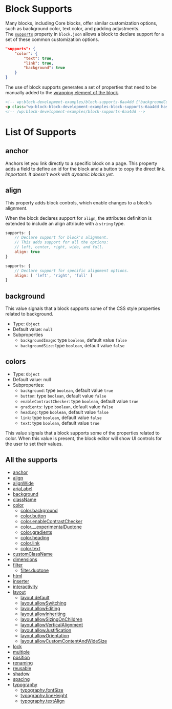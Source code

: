# Block Supports
Many blocks, including Core blocks, offer similar customization options, such as background color, text color, and padding adjustments. The [`supports`](https://developer.wordpress.org/block-editor/reference-guides/block-api/block-metadata/#supports) property in `block.json` allows a block to declare support for a set of these common customization options.

```json
"supports": {
    "color": {
        "text": true,
        "link": true,
        "background": true
    }
}
```

The use of block supports generates a set of properties that need to be manually added to the [wrapping element of the block](https://developer.wordpress.org/block-editor/getting-started/fundamentals/block-wrapper/).

```html
<!-- wp:block-development-examples/block-supports-6aa4dd {"backgroundColor":"contrast","textColor":"accent-4"} -->
<p class="wp-block-block-development-examples-block-supports-6aa4dd has-accent-4-color has-contrast-background-color has-text-color has-background">Hello World</p>
<!-- /wp:block-development-examples/block-supports-6aa4dd -->
```



# List Of Supports
## anchor
Anchors let you link directly to a specific block on a page. This property adds a field to define an id for the block and a button to copy the direct link. _Important: It doesn’t work with dynamic blocks yet._

## align
This property adds block controls, which enable changes to a block’s alignment.

When the block declares support for `align`, the attributes definition is extended to include an align attribute with a `string` type.

```js
supports: {
    // Declare support for block's alignment.
    // This adds support for all the options:
    // left, center, right, wide, and full.
    align: true
}
```

```js
supports: {
    // Declare support for specific alignment options.
    align: [ 'left', 'right', 'full' ]
}
```

## background
This value signals that a block supports some of the CSS style properties related to background.

- Type: `Object`
- Default value: `null`
- Subproperties
    - `backgroundImage`: type `boolean`, default value `false`
    - `backgroundSize`: type `boolean`, default value `false`
## colors
- Type: `Object`
- Default value: null
- Subproperties:
    - `background`: type `boolean`, default value `true`
    - `button`: type `boolean`, default value `false`
    - `enableContrastChecker`: type `boolean`, default value `true`
    - `gradients`: type `boolean`, default value `false`
    - `heading`: type `boolean`, default value `false`
    - `link`: type `boolean`, default value `false`
    - `text`: type `boolean`, default value `true`

This value signals that a block supports some of the properties related to color. When this value is present, the block editor will show UI controls for the user to set their values.


## All the supports

- [anchor](https://developer.wordpress.org/block-editor/reference-guides/block-api/block-supports/#anchor)
- [align](https://developer.wordpress.org/block-editor/reference-guides/block-api/block-supports/#align)
- [alignWide](https://developer.wordpress.org/block-editor/reference-guides/block-api/block-supports/#alignwide)
- [ariaLabel](https://developer.wordpress.org/block-editor/reference-guides/block-api/block-supports/#arialabel)
- [background](https://developer.wordpress.org/block-editor/reference-guides/block-api/block-supports/#background)
- [className](https://developer.wordpress.org/block-editor/reference-guides/block-api/block-supports/#classname)
- [color](https://developer.wordpress.org/block-editor/reference-guides/block-api/block-supports/#color)
    - [color.background](https://developer.wordpress.org/block-editor/reference-guides/block-api/block-supports/#color-background)
    - [color.button](https://developer.wordpress.org/block-editor/reference-guides/block-api/block-supports/#color-button)
    - [color.enableContrastChecker](https://developer.wordpress.org/block-editor/reference-guides/block-api/block-supports/#color-enablecontrastchecker)
    - [color.__experimentalDuotone](https://developer.wordpress.org/block-editor/reference-guides/block-api/block-supports/#color-experimentalduotone)
    - [color.gradients](https://developer.wordpress.org/block-editor/reference-guides/block-api/block-supports/#color-gradients)
    - [color.heading](https://developer.wordpress.org/block-editor/reference-guides/block-api/block-supports/#color-heading)
    - [color.link](https://developer.wordpress.org/block-editor/reference-guides/block-api/block-supports/#color-link)
    - [color.text](https://developer.wordpress.org/block-editor/reference-guides/block-api/block-supports/#color-text)
- [customClassName](https://developer.wordpress.org/block-editor/reference-guides/block-api/block-supports/#customclassname)
- [dimensions](https://developer.wordpress.org/block-editor/reference-guides/block-api/block-supports/#dimensions)
- [filter](https://developer.wordpress.org/block-editor/reference-guides/block-api/block-supports/#filter)
    - [filter.duotone](https://developer.wordpress.org/block-editor/reference-guides/block-api/block-supports/#filter-duotone)
- [html](https://developer.wordpress.org/block-editor/reference-guides/block-api/block-supports/#html)
- [inserter](https://developer.wordpress.org/block-editor/reference-guides/block-api/block-supports/#inserter)
- [interactivity](https://developer.wordpress.org/block-editor/reference-guides/block-api/block-supports/#interactivity)
- [layout](https://developer.wordpress.org/block-editor/reference-guides/block-api/block-supports/#layout)
    - [layout.default](https://developer.wordpress.org/block-editor/reference-guides/block-api/block-supports/#layout-default)
    - [layout.allowSwitching](https://developer.wordpress.org/block-editor/reference-guides/block-api/block-supports/#layout-allowswitching)
    - [layout.allowEditing](https://developer.wordpress.org/block-editor/reference-guides/block-api/block-supports/#layout-allowediting)
    - [layout.allowInheriting](https://developer.wordpress.org/block-editor/reference-guides/block-api/block-supports/#layout-allowinheriting)
    - [layout.allowSizingOnChildren](https://developer.wordpress.org/block-editor/reference-guides/block-api/block-supports/#layout-allowsizingonchildren)
    - [layout.allowVerticalAlignment](https://developer.wordpress.org/block-editor/reference-guides/block-api/block-supports/#layout-allowverticalalignment)
    - [layout.allowJustification](https://developer.wordpress.org/block-editor/reference-guides/block-api/block-supports/#layout-allowjustification)
    - [layout.allowOrientation](https://developer.wordpress.org/block-editor/reference-guides/block-api/block-supports/#layout-alloworientation)
    - [layout.allowCustomContentAndWideSize](https://developer.wordpress.org/block-editor/reference-guides/block-api/block-supports/#layout-allowcustomcontentandwidesize)
- [lock](https://developer.wordpress.org/block-editor/reference-guides/block-api/block-supports/#lock)
- [multiple](https://developer.wordpress.org/block-editor/reference-guides/block-api/block-supports/#multiple)
- [position](https://developer.wordpress.org/block-editor/reference-guides/block-api/block-supports/#position)
- [renaming](https://developer.wordpress.org/block-editor/reference-guides/block-api/block-supports/#renaming)
- [reusable](https://developer.wordpress.org/block-editor/reference-guides/block-api/block-supports/#reusable)
- [shadow](https://developer.wordpress.org/block-editor/reference-guides/block-api/block-supports/#shadow)
- [spacing](https://developer.wordpress.org/block-editor/reference-guides/block-api/block-supports/#spacing)
- [typography](https://developer.wordpress.org/block-editor/reference-guides/block-api/block-supports/#typography)
    - [typography.fontSize](https://developer.wordpress.org/block-editor/reference-guides/block-api/block-supports/#typography-fontsize)
    - [typography.lineHeight](https://developer.wordpress.org/block-editor/reference-guides/block-api/block-supports/#typography-lineheight)
    - [typography.textAlign](https://developer.wordpress.org/block-editor/reference-guides/block-api/block-supports/#typography-textalign)
